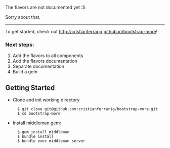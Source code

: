 The flavors are not documented yet :S

Sorry about that.

------

To get started, check out <http://cristianferrarig.github.io/bootstrap-more>!



### Next steps:
  1. Add the flavors to all components
  2. Add the flavors documentation
  3. Separate documentation
  4. Build a gem


## Getting Started

* Clone and init working directory

        $ git clone git@github.com:cristianferrarig/bootstrap-more.git
        $ cd bootstrap-more

* Install middleman gem:

        $ gem install middleman
        $ bundle install
        $ bundle exec middleman server
